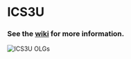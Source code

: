 # ICS3U

### See the [wiki](https://github.com/mrseidel-classes/ICS3U/wiki) for more information.

![ICS3U OLGs](https://github.com/mrseidel-classes/ICS3U/wiki/images/ICS3U.jpg)

